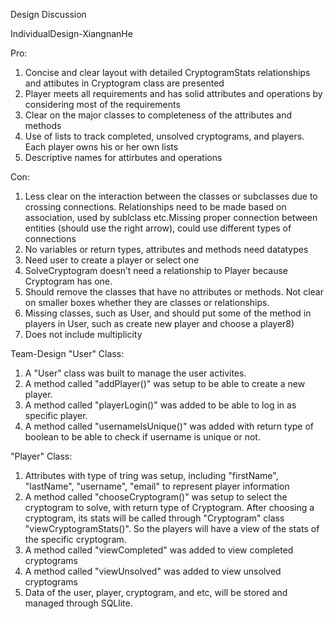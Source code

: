 Design Discussion

IndividualDesign-XiangnanHe

Pro:
1) Concise and clear layout with detailed CryptogramStats relationships and attibutes in Cryptogram class are presented
2) Player meets all requirements and has solid attributes and operations by considering most of the requirements
3) Clear on the major classes to completeness of the attributes and methods
4) Use of lists to track completed, unsolved cryptograms, and players. Each player owns his or her own lists
5) Descriptive names for attirbutes and operations

Con:
1) Less clear on the interaction between the classes or subclasses due to crossing connections. Relationships need to be made based on association, used by sublclass etc.Missing proper connection between entities (should use the right arrow), could use different types of connections
2) No variables or return types, attributes and methods need datatypes
3) Need user to create a player or select one
4) SolveCryptogram doesn’t need a relationship to Player because Cryptogram has one.
5) Should remove the classes that have no attributes or methods. Not clear on smaller boxes whether they are classes or relationships.
6) Missing classes, such as User, and should put some of the method in players in User, such as create new player and choose a player8) 
7) Does not include multiplicity


Team-Design
"User" Class: 
1) A "User" class was built to manage the user activites. 
2) A method called "addPlayer()" was setup to be able to create a new player. 
3) A method called "playerLogin()" was added to be able to log in as specific player. 
4) A method called "usernameIsUnique()" was added with return type of boolean to be able to check if username is unique or not. 

"Player" Class: 
1) Attributes with type of tring was setup, including "firstName", "lastName", "username", "email" to represent player information
2) A method called "chooseCryptogram()" was setup to select the cryptogram to solve, with return type of Cryptogram. After choosing a cryptogram, its stats will be called through "Cryptogram" class "viewCryptogramStats()". So the players will have a view of the stats of the specific cryptogram.
3) A method called "viewCompleted" was added to view completed cryptograms
4) A method called "viewUnsolved" was added to view unsolved cryptograms
5) Data of the user, player, cryptogram, and etc, will be stored and managed through SQLlite.


